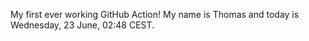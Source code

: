 My first ever working GitHub Action!
My name is Thomas and today is Wednesday, 23 June, 02:48 CEST. 
